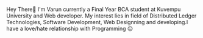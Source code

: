 Hey There👋
I'm Varun currently a Final Year BCA student at Kuvempu University and Web developer. My interest lies in field of Distributed Ledger Technologies, Software Development, Web Designning and developing.I have a love/hate relationship with Programming 😐

<!---
varunnaik1121/varunnaik1121 is a ✨ special ✨ repository because its `README.md` (this file) appears on your GitHub profile.
You can click the Preview link to take a look at your changes.
--->
